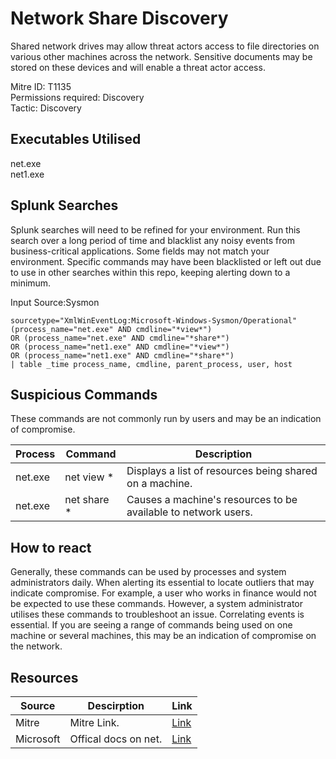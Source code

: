 # Network Share Discovery
Shared network drives may allow threat actors access to file directories on various other machines across the network. Sensitive documents may be stored on these devices and will enable a threat actor access. 

Mitre ID: T1135  
Permissions required: Discovery  
Tactic: Discovery  

## Executables Utilised
net.exe  
net1.exe

## Splunk Searches
Splunk searches will need to be refined for your environment. Run this search over a long period of time and blacklist any noisy events from business-critical applications. Some fields may not match your environment. Specific commands may have been blacklisted or left out due to use in other searches within this repo, keeping alerting down to a minimum.

Input Source:Sysmon
```
sourcetype="XmlWinEventLog:Microsoft-Windows-Sysmon/Operational"
(process_name="net.exe" AND cmdline="*view*")
OR (process_name="net.exe" AND cmdline="*share*")
OR (process_name="net1.exe" AND cmdline="*view*")
OR (process_name="net1.exe" AND cmdline="*share*")
| table _time process_name, cmdline, parent_process, user, host
```

## Suspicious Commands
These commands are not commonly run by users and may be an indication of compromise.

| Process  | Command | Description
| ------------- | ------------- | -------- | 
| net.exe|net view * |Displays a list of resources being shared on a machine. |
| net.exe|net share * |Causes a machine's resources to be available to network users.|

## How to react
Generally, these commands can be used by processes and system administrators daily. When alerting its essential to locate outliers that may indicate compromise.
For example, a user who works in finance would not be expected to use these commands. However, a system administrator utilises these commands to troubleshoot an issue.
Correlating events is essential. If you are seeing a range of commands being used on one machine or several machines, this may be an indication of compromise on the network.

## Resources

| Source | Descirption | Link | 
| --- | --- | --- |
|Mitre |Mitre Link. |[Link](https://attack.mitre.org/techniques/T1135/) |
|Microsoft|Offical docs on net.|[Link](https://docs.microsoft.com/en-us/windows/desktop/winsock/net-exe-2) |
